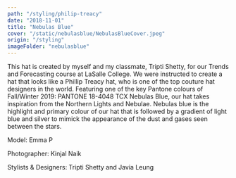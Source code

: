 ```yaml
---
path: "/styling/philip-treacy"
date: "2018-11-01"
title: "Nebulas Blue"
cover: "/static/nebulasblue/NebulasBlueCover.jpeg"
origin: "/styling"
imageFolder: "nebulasblue"
---
```

This hat is created by myself and my classmate, Tripti Shetty, for our Trends and Forecasting course at LaSalle College. We were instructed to create a hat that looks like a Phillip Treacy hat, who is one of the top couture hat designers in the world. Featuring one of the key Pantone colours of Fall/Winter 2019: PANTONE 18-4048 TCX Nebulas Blue, our hat takes inspiration from the Northern Lights and Nebulae. Nebulas blue is the highlight and primary colour of our hat that is followed by a gradient of light blue and silver to mimick the appearance of the dust and gases seen between the stars. 

Model: Emma P

Photographer: Kinjal Naik 

Stylists & Designers: Tripti Shetty and Javia Leung 